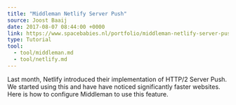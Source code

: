 ```yaml
---
title: "Middleman Netlify Server Push"
source: Joost Baaij
date: 2017-08-07 08:44:00 +0000
link: https://www.spacebabies.nl/portfolio/middleman-netlify-server-push/
type: Tutorial
tool:
  - tool/middleman.md
  - tool/netlify.md
---
```

Last month, Netlify introduced their implementation of HTTP/2 Server Push. We started using this and have have noticed significantly faster websites. Here is how to configure Middleman to use this feature.





